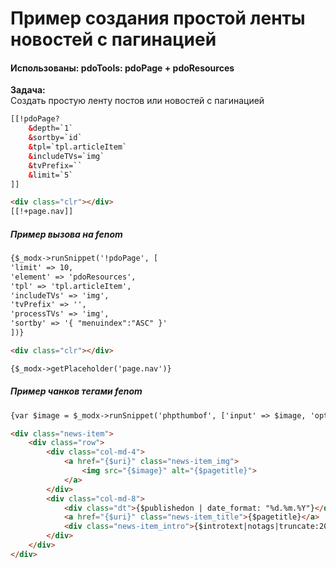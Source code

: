 # Пример создания простой ленты новостей с пагинацией 

#### Использованы: pdoTools: pdoPage + pdoResources

**Задача:**<br>
Создать простую ленту постов или новостей с пагинацией

```html
[[!pdoPage?
	&depth=`1`
	&sortby=`id` 
	&tpl=`tpl.articleItem`
	&includeTVs=`img`
	&tvPrefix=``
	&limit=`5` 
]] 

<div class="clr"></div>
[[!+page.nav]]

```


##### Пример вызова на fenom 

```html
{$_modx->runSnippet('!pdoPage', [
'limit' => 10,
'element' => 'pdoResources', 
'tpl' => 'tpl.articleItem',
'includeTVs' => 'img',
'tvPrefix' => '',
'processTVs' => 'img',
'sortby' => '{ "menuindex":"ASC" }'
])} 

<div class="clr"></div>

{$_modx->getPlaceholder('page.nav')}

```



##### Пример чанков тегами fenom 

```html
{var $image = $_modx->runSnippet('phpthumbof', ['input' => $image, 'options' => '&w=380&h=200&zc=1'])}

<div class="news-item">
	<div class="row">
		<div class="col-md-4">
			<a href="{$uri}" class="news-item_img">
				<img src="{$image}" alt="{$pagetitle}">
			</a>
		</div>
		<div class="col-md-8">
			<div class="dt">{$publishedon | date_format: "%d.%m.%Y"}</div>
			<a href="{$uri}" class="news-item_title">{$pagetitle}</a>
			<div class="news-item_intro">{$introtext|notags|truncate:200:" ..."}</div>
		</div>
	</div>
</div> 

```